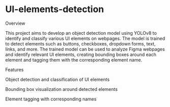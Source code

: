 # UI-elements-detection

Overview

This project aims to develop an object detection model using YOLOv8 to identify and classify various UI elements on webpages. The model is trained to detect elements such as buttons, checkboxes, dropdown forms, text, links, and more. The trained model can be used to analyze Figma webpages and identify relevant UI elements, creating bounding boxes around each element and tagging them with the corresponding element name.

Features

Object detection and classification of UI elements

Bounding box visualization around detected elements

Element tagging with corresponding names

